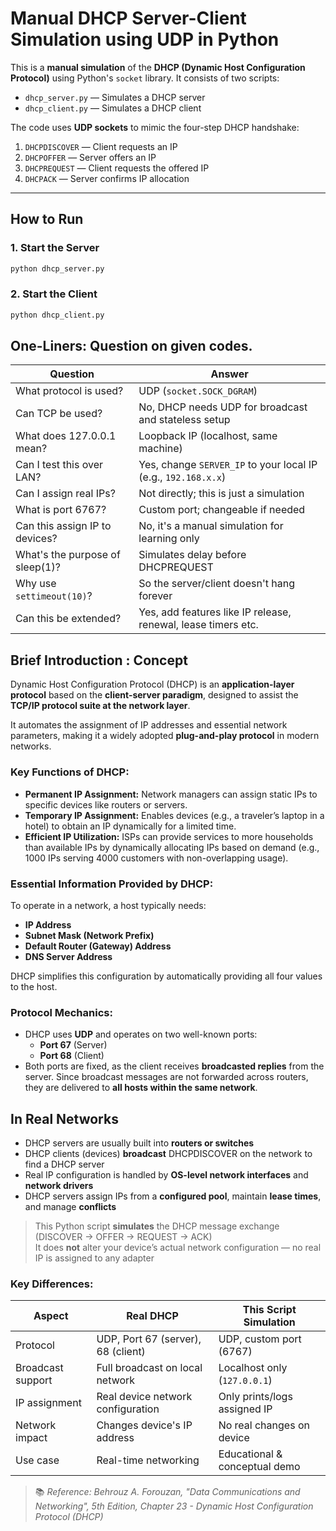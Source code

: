 # Manual DHCP Server-Client Simulation using UDP in Python

This is a **manual simulation** of the **DHCP (Dynamic Host Configuration Protocol)** using Python's `socket` library. It consists of two scripts:

- `dhcp_server.py` — Simulates a DHCP server
- `dhcp_client.py` — Simulates a DHCP client

The code uses **UDP sockets** to mimic the four-step DHCP handshake:
1. `DHCPDISCOVER` — Client requests an IP
2. `DHCPOFFER` — Server offers an IP
3. `DHCPREQUEST` — Client requests the offered IP
4. `DHCPACK` — Server confirms IP allocation

---

##  How to Run

### 1. Start the Server
```bash
python dhcp_server.py
```

### 2. Start the Client
```bash
python dhcp_client.py
```
## One-Liners: Question on given codes.

| Question                          | Answer                                                        |
|----------------------------------|---------------------------------------------------------------|
| What protocol is used?           | UDP (`socket.SOCK_DGRAM`)                                     |
| Can TCP be used?                 | No, DHCP needs UDP for broadcast and stateless setup         |
| What does 127.0.0.1 mean?        | Loopback IP (localhost, same machine)                         |
| Can I test this over LAN?        | Yes, change `SERVER_IP` to your local IP (e.g., `192.168.x.x`)|
| Can I assign real IPs?           | Not directly; this is just a simulation                       |
| What is port 6767?               | Custom port; changeable if needed                             |
| Can this assign IP to devices?   | No, it's a manual simulation for learning only                |
| What's the purpose of sleep(1)?  | Simulates delay before DHCPREQUEST                            |
| Why use `settimeout(10)`?        | So the server/client doesn't hang forever                     |
| Can this be extended?            | Yes, add features like IP release, renewal, lease timers etc. |


## Brief Introduction : Concept

Dynamic Host Configuration Protocol (DHCP) is an **application-layer protocol** based on the **client-server paradigm**, designed to assist the **TCP/IP protocol suite at the network layer**.

It automates the assignment of IP addresses and essential network parameters, making it a widely adopted **plug-and-play protocol** in modern networks.

### Key Functions of DHCP:
- **Permanent IP Assignment:** Network managers can assign static IPs to specific devices like routers or servers.
- **Temporary IP Assignment:** Enables devices (e.g., a traveler’s laptop in a hotel) to obtain an IP dynamically for a limited time.
- **Efficient IP Utilization:** ISPs can provide services to more households than available IPs by dynamically allocating IPs based on demand (e.g., 1000 IPs serving 4000 customers with non-overlapping usage).

### Essential Information Provided by DHCP:
To operate in a network, a host typically needs:
- **IP Address**
- **Subnet Mask (Network Prefix)**
- **Default Router (Gateway) Address**
- **DNS Server Address**

DHCP simplifies this configuration by automatically providing all four values to the host.

### Protocol Mechanics:
- DHCP uses **UDP** and operates on two well-known ports:
  - **Port 67** (Server)
  - **Port 68** (Client)
- Both ports are fixed, as the client receives **broadcasted replies** from the server. Since broadcast messages are not forwarded across routers, they are delivered to **all hosts within the same network**.

##  In Real Networks

- DHCP servers are usually built into **routers or switches**
- DHCP clients (devices) **broadcast** DHCPDISCOVER on the network to find a DHCP server
- Real IP configuration is handled by **OS-level network interfaces** and **network drivers**
- DHCP servers assign IPs from a **configured pool**, maintain **lease times**, and manage **conflicts**


> This Python script **simulates** the DHCP message exchange (DISCOVER → OFFER → REQUEST → ACK)  
> It does **not** alter your device’s actual network configuration — no real IP is assigned to any adapter


### Key Differences:
| Aspect                    | Real DHCP                            | This Script Simulation            |
|--------------------------|--------------------------------------|-----------------------------------|
| Protocol                 | UDP, Port 67 (server), 68 (client)   | UDP, custom port (6767)           |
| Broadcast support        | Full broadcast on local network      | Localhost only (`127.0.0.1`)      |
| IP assignment            | Real device network configuration    | Only prints/logs assigned IP      |
| Network impact           | Changes device's IP address          | No real changes on device         |
| Use case                 | Real-time networking                 | Educational & conceptual demo     |




> 📚 *Reference: Behrouz A. Forouzan, "Data Communications and Networking", 5th Edition, Chapter 23 - Dynamic Host Configuration Protocol (DHCP)*


